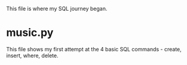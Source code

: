 This file is where my SQL journey began.

# music.py

This file shows my first attempt at the 4 basic SQL commands - create, insert, where, delete. 
